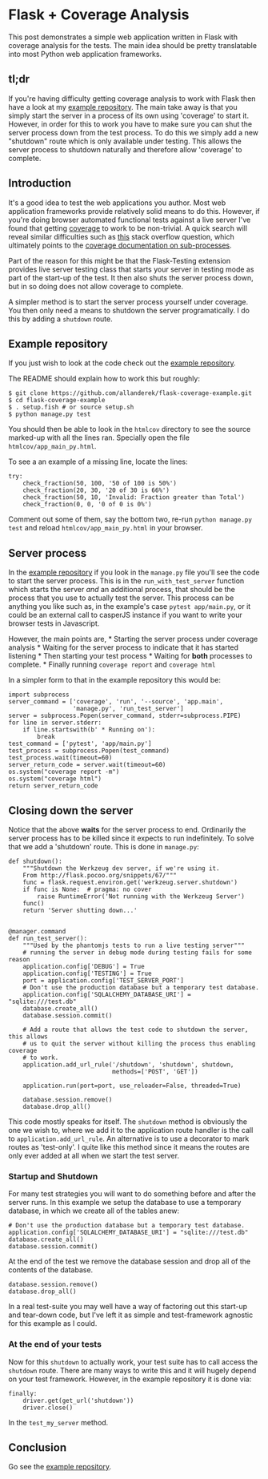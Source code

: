 <!--
.. title: Flask + Coverage Analysis
.. slug: flask-+-coverage-analysis
.. date: 2016-01-25 15:20:50 UTC
.. tags:
.. category:
.. link:
.. description:
.. type: text
-->

# Flask + Coverage Analysis

This post demonstrates a simple web application written in Flask with coverage
analysis for the tests. The main idea should be pretty translatable into most
Python web application frameworks.

## tl;dr

If you're having difficulty getting coverage analysis to work with Flask then
have a look at my [example repository](https://github.com/allanderek/flask-coverage-example).
The main take away is that you simply start the server in a process of its own
using 'coverage' to start it. However, in order for this to work you have to
make sure you can shut the server process down from the test process. To do this
we simply add a new "shutdown" route which is only available under testing. This
allows the server process to shutdown naturally and therefore allow 'coverage'
to complete.

## Introduction

It's a good idea to test the web applications you author. Most web application
frameworks provide relatively solid means to do this. However, if you're doing
browser automated functional tests against a live server I've found that getting
[coverage](https://pypi.python.org/pypi/coverage) to work to be non-trivial. A quick search will reveal similar
difficulties such as [this](http://stackoverflow.com/questions/23745370/setting-up-coverage-py-with-flask)
stack overflow question, which ultimately points to the [coverage documentation
on sub-processes](http://coverage.readthedocs.org/en/latest/subprocess.html).

Part of the reason for this might be that the Flask-Testing extension provides
live server testing class that starts your server in testing mode as part of
the start-up of the test. It then also shuts the server process down, but in
so doing does not allow coverage to complete.

A simpler method is to start the server process yourself under coverage. You
then only need a means to shutdown the server programatically. I do this by
adding a `shutdown` route.

<!-- TEASER_END -->

## Example repository

If you just wish to look at the code check out the
[example repository](https://github.com/allanderek/flask-coverage-example).

The README should explain how to work this but roughly:

    $ git clone https://github.com/allanderek/flask-coverage-example.git
    $ cd flask-coverage-example
    $ . setup.fish # or source setup.sh
    $ python manage.py test

You should then be able to look in the `htmlcov` directory to see the source
marked-up with all the lines ran. Specially open the file
`htmlcov/app_main_py.html`.

To see a an example of a missing line, locate the lines:

    try:
        check_fraction(50, 100, '50 of 100 is 50%')
        check_fraction(20, 30, '20 of 30 is 66%')
        check_fraction(50, 10, 'Invalid: Fraction greater than Total')
        check_fraction(0, 0, '0 of 0 is 0%')

Comment out some of them, say the bottom two, re-run `python manage.py test`
and reload `htmlcov/app_main_py.html` in your browser.

## Server process

In the [example repository](https://github.com/allanderek/flask-coverage-example)
if you look in the `manage.py` file you'll see the code to start the server
process. This is in the `run_with_test_server` function which starts the server
*and* an additional process, that should be the process that you use to actually
test the server. This process can be anything you like such as, in the example's
case `pytest app/main.py`, or it could be an external call to casperJS
instance if you want to write your browser tests in Javascript.

However, the main points are,
    * Starting the server process under coverage analysis
    * Waiting for the server process to indicate that it has started listening
    * Then starting your test process
    * Waiting for **both** processes to complete.
    * Finally running `coverage report` and `coverage html`

In a simpler form to that in the example repository this would be:

    import subprocess
    server_command = ['coverage', 'run', '--source', 'app.main',
                      'manage.py', 'run_test_server']
    server = subprocess.Popen(server_command, stderr=subprocess.PIPE)
    for line in server.stderr:
        if line.startswith(b' * Running on'):
            break
    test_command = ['pytest', 'app/main.py']
    test_process = subprocess.Popen(test_command)
    test_process.wait(timeout=60)
    server_return_code = server.wait(timeout=60)
    os.system("coverage report -m")
    os.system("coverage html")
    return server_return_code

## Closing down the server

Notice that the above **waits** for the server process to end. Ordinarily the
server process has to be killed since it expects to run indefinitely. To solve
that we add a 'shutdown' route. This is done in `manage.py`:

    def shutdown():
        """Shutdown the Werkzeug dev server, if we're using it.
        From http://flask.pocoo.org/snippets/67/"""
        func = flask.request.environ.get('werkzeug.server.shutdown')
        if func is None:  # pragma: no cover
            raise RuntimeError('Not running with the Werkzeug Server')
        func()
        return 'Server shutting down...'


    @manager.command
    def run_test_server():
        """Used by the phantomjs tests to run a live testing server"""
        # running the server in debug mode during testing fails for some reason
        application.config['DEBUG'] = True
        application.config['TESTING'] = True
        port = application.config['TEST_SERVER_PORT']
        # Don't use the production database but a temporary test database.
        application.config['SQLALCHEMY_DATABASE_URI'] = "sqlite:///test.db"
        database.create_all()
        database.session.commit()

        # Add a route that allows the test code to shutdown the server, this allows
        # us to quit the server without killing the process thus enabling coverage
        # to work.
        application.add_url_rule('/shutdown', 'shutdown', shutdown,
                                 methods=['POST', 'GET'])

        application.run(port=port, use_reloader=False, threaded=True)

        database.session.remove()
        database.drop_all()

This code mostly speaks for itself. The `shutdown` method is obviously the one
we wish to, where we add it to the application route handler is the call to
`application.add_url_rule`. An alternative is to use a decorator to mark routes
as 'test-only'. I quite like this method since it means the routes are only
ever added at all when we start the test server.

### Startup and Shutdown

For many test strategies you will want to do something before and after the
server runs. In this example we setup the database to use a temporary database,
in which we create all of the tables anew:

    # Don't use the production database but a temporary test database.
    application.config['SQLALCHEMY_DATABASE_URI'] = "sqlite:///test.db"
    database.create_all()
    database.session.commit()

At the end of the test we remove the database session and drop all of the
contents of the database.

    database.session.remove()
    database.drop_all()

In a real test-suite you may well have a way of factoring out this start-up and
tear-down code, but I've left it as simple and test-framework agnostic for this
example as I could.

### At the end of your tests

Now for this `shutdown` to actually work, your test suite has to call access
the `shutdown` route. There are many ways to write this and it will hugely
depend on your test framework. However, in the example repository it is done
via:

    finally:
        driver.get(get_url('shutdown'))
        driver.close()

In the `test_my_server` method.

## Conclusion

Go see the [example repository](https://github.com/allanderek/flask-coverage-example).

